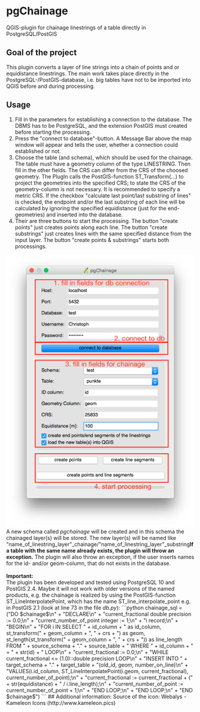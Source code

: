 # pgChainage
QGIS-plugin for chainage linestrings of a table directly in PostgreSQL/PostGIS

## Goal of the project
This plugin converts a layer of line strings into a chain of points and or equidistance linestrings. The main work takes place directly in the PostgreSQL-/PostGIS-database, i.e. big tables have not to be imported into QGIS before and during processing.

## Usage
1. Fill in the parameters for establishing a connection to the database. The DBMS has to be PostgreSQL, and the extension PostGIS must created before starting the processing.<br>
2. Press the "connect to database"-button. A Message Bar above the map window will appear and tells the user, whether a connection could established or not.<br>
3. Choose the table (and schema), which should be used for the chainage. The table must have a geometry column of the type LINESTRING. Then fill in the other fields. The CRS can differ from the CRS of the choosed geometry. The PlugIn calls the PostGIS-function ST_Transform(...) to project the geometries into the specified CRS; to state the CRS of the geometry-column is not necessary. It is recommended to specify a metric CRS. If the checkbox "calculate last point/last substring of lines" is checked, the endpoint and/or the last substring of each line will be calculated by ignoring the specified equidistance (just for the end-geometries) and inserted into the database.<br>
4. Their are three buttons to start the processing. The button "create points" just creates points along each line. The button "create substrings" just creates lines with the same specified distance from the input layer. The button "create points & substrings" starts both processings.
<img src="screenshots/plugin_usage_110.png" />
<br>
A new schema called <i>pgchainage</i> will be created and in this schema the chainaged layer(s) will be stored. The new layer(s) will be named like "name_of_linestring_layer"_chainage/"name_of_linestring_layer"_substring<b>If a table with the same name already exists, the plugin will throw an exception.</b> The plugin will also throw an exception, if the user inserts names for the id- and/or geom-column, that do not exists in the database.
<br> <br>
<b>Important:</b>
<br>
The plugin has been developed and tested using PostgreSQL 10 and PostGIS 2.4. Maybe it will not work with older versions of the named products, e.g. the chainage is realized by using the PostGIS-function ST_LineInterpolatePoint, which has the name ST_line_interpolate_point e.g. in PostGIS 2.1 (look at line 73 in the file <i>db.py</i>):
```python
chainage_sql = ("DO $chainage$\n" +
"DECLARE\n" +
"current_fractional double precision := 0.0;\n" +
"current_number_of_point integer := 1;\n" +
"i record;\n" +
"BEGIN\n" +
"FOR i IN SELECT " + id_column + " as id_column, st_transform(" + geom_column + ", " + crs + ") as geom, st_length(st_transform(" + geom_column + ", " + crs + ")) as line_length FROM " + source_schema + "." + source_table + " WHERE " + id_column + " = " + str(id) + " LOOP\n" +
"current_fractional := 0.0;\n" +
"WHILE current_fractional <= (1.0)::double precision LOOP\n" +
"INSERT INTO " + target_schema + "." + target_table + "(old_id, geom, number_on_line)\n" +
"VALUES(i.id_column, ST_LineInterpolatePoint(i.geom, current_fractional), current_number_of_point);\n" +
"current_fractional := current_fractional + (" + str(equidistance) + " / i.line_length);\n" +
"current_number_of_point := current_number_of_point + 1;\n" +
"END LOOP;\n" +
"END LOOP;\n" +
"END $chainage$")
```
## Additional information:
Source of the icon: Webalys - Kameleon Icons (http://www.kameleon.pics)
